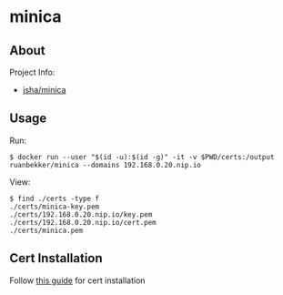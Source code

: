 # minica


## About

Project Info:
- [jsha/minica](https://github.com/jsha/minica)

## Usage

Run:

```
$ docker run --user "$(id -u):$(id -g)" -it -v $PWD/certs:/output ruanbekker/minica --domains 192.168.0.20.nip.io
```

View:

```
$ find ./certs -type f
./certs/minica-key.pem
./certs/192.168.0.20.nip.io/key.pem
./certs/192.168.0.20.nip.io/cert.pem
./certs/minica.pem
```

## Cert Installation

Follow [this guide](https://gist.github.com/mwidmann/115c2a7059dcce300b61f625d887e5dc) for cert installation
